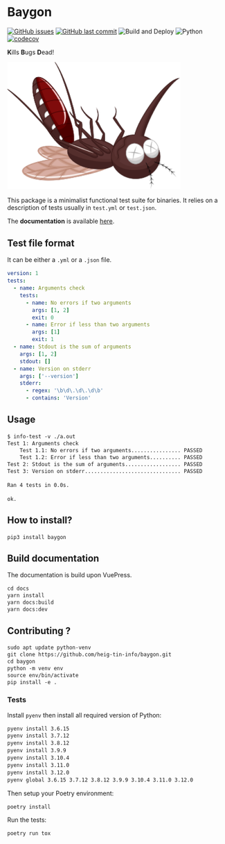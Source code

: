 # Baygon

[![GitHub issues](https://img.shields.io/github/issues/heig-tin-info/baygon.svg)](https://github.com/heig-tin-info/baygon/issues)
[![GitHub last commit](https://img.shields.io/github/last-commit/heig-tin-info/baygon.svg)](https://github.com/heig-tin-info/baygon/commits/master)
![Build and Deploy](https://github.com/heig-tin-info/baygon/workflows/Build%20and%20Deploy/badge.svg)
![Python](https://img.shields.io/pypi/pyversions/baygon)
[![codecov](https://codecov.io/github/heig-tin-info/baygon/branch/master/graph/badge.svg?token=hFuVW5z784)](https://codecov.io/github/heig-tin-info/baygon)

**K**ills **B**ugs **D**ead!

<img src="https://github.com/heig-tin-info/baygon/raw/master/docs/docs/.vuepress/public/baygon.svg" data-canonical-src="https://github.com/heig-tin-info/baygon/docs/docs/.vuepress/public/baygon.svg" width="400"/>

This package is a minimalist functional test suite for binaries. It relies on a description of tests usually in `test.yml` or `test.json`.

The **documentation** is available [here](https://heig-tin-info.github.io/baygon/).

## Test file format

It can be either a `.yml` or a `.json` file.

```yml
version: 1
tests:
  - name: Arguments check
    tests:
      - name: No errors if two arguments
        args: [1, 2]
        exit: 0
      - name: Error if less than two arguments
        args: [1]
        exit: 1
  - name: Stdout is the sum of arguments
    args: [1, 2]
    stdout: []
  - name: Version on stderr
    args: ['--version']
    stderr:
      - regex: '\b\d\.\d\.\d\b'
      - contains: 'Version'
```

## Usage

```console
$ info-test -v ./a.out
Test 1: Arguments check
    Test 1.1: No errors if two arguments................ PASSED
    Test 1.2: Error if less than two arguments.......... PASSED
Test 2: Stdout is the sum of arguments.................. PASSED
Test 3: Version on stderr............................... PASSED

Ran 4 tests in 0.0s.

ok.
```

## How to install?

```console
pip3 install baygon
```

## Build documentation

The documentation is build upon VuePress.

```console
cd docs
yarn install
yarn docs:build
yarn docs:dev
```

## Contributing ?

```console
sudo apt update python-venv
git clone https://github.com/heig-tin-info/baygon.git
cd baygon
python -m venv env
source env/bin/activate
pip install -e .
```

### Tests

Install `pyenv` then install all required version of Python:

```bash
pyenv install 3.6.15
pyenv install 3.7.12
pyenv install 3.8.12
pyenv install 3.9.9
pyenv install 3.10.4
pyenv install 3.11.0
pyenv install 3.12.0
pyenv global 3.6.15 3.7.12 3.8.12 3.9.9 3.10.4 3.11.0 3.12.0
```

Then setup your Poetry environment:

```bash
poetry install
```

Run the tests:

```bash
poetry run tox
```

